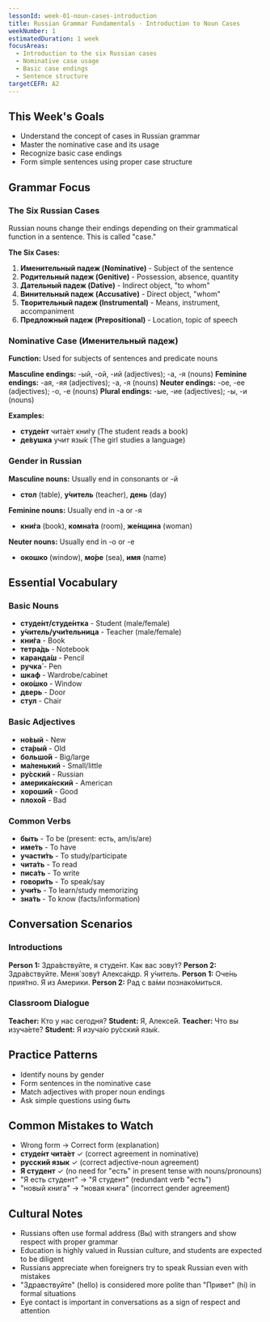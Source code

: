 ```yaml
---
lessonId: week-01-noun-cases-introduction
title: Russian Grammar Fundamentals - Introduction to Noun Cases
weekNumber: 1
estimatedDuration: 1 week
focusAreas:
  - Introduction to the six Russian cases
  - Nominative case usage
  - Basic case endings
  - Sentence structure
targetCEFR: A2
---
```


## This Week's Goals

- Understand the concept of cases in Russian grammar
- Master the nominative case and its usage
- Recognize basic case endings
- Form simple sentences using proper case structure

## Grammar Focus

### The Six Russian Cases
Russian nouns change their endings depending on their grammatical function in a sentence. This is called "case."

**The Six Cases:**
1. **Именительный падеж (Nominative)** - Subject of the sentence
2. **Родительный падеж (Genitive)** - Possession, absence, quantity
3. **Дательный падеж (Dative)** - Indirect object, "to whom"
4. **Винительный падеж (Accusative)** - Direct object, "whom"
5. **Творительный падеж (Instrumental)** - Means, instrument, accompaniment
6. **Предложный падеж (Prepositional)** - Location, topic of speech

### Nominative Case (Именительный падеж)
**Function:** Used for subjects of sentences and predicate nouns

**Masculine endings:** -ый, -ой, -ий (adjectives); -а, -я (nouns)
**Feminine endings:** -ая, -яя (adjectives); -а, -я (nouns)
**Neuter endings:** -ое, -ее (adjectives); -о, -е (nouns)
**Plural endings:** -ые, -ие (adjectives); -ы, -и (nouns)

**Examples:**
- **студе́нт** чита́ет кни́гу (The student reads a book)
- **де́вушка** учит язы́к (The girl studies a language)

### Gender in Russian
**Masculine nouns:** Usually end in consonants or -й
- **стол** (table), **у́читель** (teacher), **день** (day)

**Feminine nouns:** Usually end in -а or -я
- **кни́га** (book), **комна́та** (room), **же́нщина** (woman)

**Neuter nouns:** Usually end in -о or -е
- **окошко** (window), **мо́ре** (sea), **имя** (name)

## Essential Vocabulary

### Basic Nouns
- **студе́нт/студе́нтка** - Student (male/female)
- **у́читель/учи́тельница** - Teacher (male/female)
- **кни́га** - Book
- **тетра́дь** - Notebook
- **каранда́ш** - Pencil
- **ручка́** - Pen
- **шкаф** - Wardrobe/cabinet
- **око́шко** - Window
- **дверь** - Door
- **стул** - Chair

### Basic Adjectives
- **но́вый** - New
- **ста́рый** - Old
- **большо́й** - Big/large
- **ма́ленький** - Small/little
- **ру́сский** - Russian
- **америка́нский** - American
- **хороши́й** - Good
- **плохо́й** - Bad

### Common Verbs
- **быть** - To be (present: есть, am/is/are)
- **име́ть** - To have
- **участи́ть** - To study/participate
- **чита́ть** - To read
- **писа́ть** - To write
- **говори́ть** - To speak/say
- **учи́ть** - To learn/study memorizing
- **зна́ть** - To know (facts/information)

## Conversation Scenarios

### Introductions
**Person 1:** Здра́вствуйте, я студе́нт. Как вас зову́т?
**Person 2:** Здра́вствуйте. Меня́ зову́т Алекса́ндр. Я у́читель.
**Person 1:** Оче́нь прия́тно. Я из Америки.
**Person 2:** Рад с ва́ми познако́миться.

### Classroom Dialogue
**Teacher:** Кто у нас сегодня?
**Student:** Я, Алексе́й.
**Teacher:** Что вы изуча́ете?
**Student:** Я изуча́ю ру́сский язы́к.

## Practice Patterns

- Identify nouns by gender
- Form sentences in the nominative case
- Match adjectives with proper noun endings
- Ask simple questions using быть

## Common Mistakes to Watch

- Wrong form → Correct form (explanation)
- **студе́нт чита́ет** ✓ (correct agreement in nominative)
- **русский язык** ✓ (correct adjective-noun agreement)
- **Я студент** ✓ (no need for "есть" in present tense with nouns/pronouns)
- "Я есть студент" → "Я студент" (redundant verb "есть")
- "новый книга" → "новая книга" (incorrect gender agreement)

## Cultural Notes

- Russians often use formal address (Вы) with strangers and show respect with proper grammar
- Education is highly valued in Russian culture, and students are expected to be diligent
- Russians appreciate when foreigners try to speak Russian even with mistakes
- "Здравствуйте" (hello) is considered more polite than "Привет" (hi) in formal situations
- Eye contact is important in conversations as a sign of respect and attention